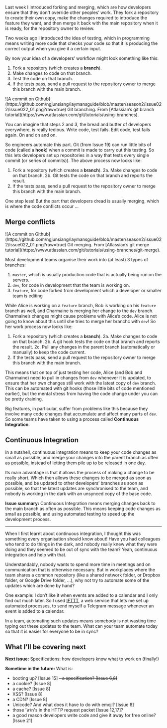 Last week I introduced forking and merging, which are how developers ensure that they don't override other peoples’ work. They fork a repository to create their own copy, make the changes required to introduce the feature they want, and then merge it back with the main repository when it is ready, for the repository owner to review.

Two weeks ago I introduced the idea of testing, which in programming means writing more code that checks your code so that it is producing the correct output when you give it a certain input.

By now your idea of a developers’ workflow might look something like this:

1. Fork a repository (which creates a **branch**).
2. Make changes to code on that branch.
3. Test the code on that branch.
4. If the tests pass, send a pull request to the repository owner to merge this branch with the main branch.

<span style="text-align:center">
![A commit on Github](https://github.com/ngjunsiang/laymansguide/blob/master/season2/issue022/issue022_01.png?raw=true)
Git branching. From [Atlassian’s git branch tutorial](https://www.atlassian.com/git/tutorials/using-branches).
</span>

You can imagine that steps 2 and 3, the bread and butter of developers everywhere, is really tedious. Write code, test fails. Edit code, test fails again. On and on and on.

So engineers automate this part. Git (from Issue 19) can run little bits of code (called a **hook**) when a commit is made to carry out this testing. So this lets developers set up repositories in a way that tests every single commit (or series of commits)). The above process now looks like:

1. Fork a repository (which creates a **branch**).
2a. Make changes to code on that branch.
2b. Git tests the code on that branch and reports the result.
3. If the tests pass, send a pull request to the repository owner to merge this branch with the main branch.

One step less! But the part that developers dread is usually merging, which is where the code conflicts occur …

## Merge conflicts

<span style="text-align:center">
![A commit on Github](https://github.com/ngjunsiang/laymansguide/blob/master/season2/issue022/issue022_01.png?raw=true)
Git merging. From [Atlassian’s git merge tutorial](https://www.atlassian.com/git/tutorials/using-branches/git-merge).
</span>

Most development teams organise their work into (at least) 3 types of branches:

1. `master`, which is usually production code that is actually being run on the servers.
2. `dev`, for code in development that the team is working on.
3. `feature`, for code forked from development which a developer or smaller team is editing

While Alice is working on a `feature` branch, Bob is working on his `feature` branch as well, and Charmaine is merging her change to the `dev` branch. Charmaine’s changes might cause problems with Alice’s code. Alice is not going to know about this until she tries to merge her branchc with `dev`! So her work process now looks like:

1. Fork a repository (which creates a **branch**).
2a. Make changes to code on that branch.
2b. A git hook tests the code on that branch and reports the result.
2c. Pull any changes in the parent branch (automatically or manually) to keep the code current.
3. If the tests pass, send a pull request to the repository owner to merge this branch with the main branch.

This means that on top of just testing her code, Alice (and Bob and Charmaine) need to pull in changes from `dev` whenever it is updated, to ensure that her own changes still work with the latest copy of `dev` branch. This can be automated with git hooks (those little bits of code mentioned earlier), but the mental stress from having the code change under you can be pretty draining.

Big features, in particular, suffer from problems like this because they involve many code changes that accumulate and affect many parts of `dev`. So some teams have taken to using a process called **Continuous Integration**.

## Continuous Integration

In a nutshell, continuous integration means to keep your code changes as small as possible, and merge your changes into the parent branch as often as possible, instead of letting them pile up to be released in one day.

Its main advantage is that it allows the process of making a change to be really short. Which then allows these changes to be merged as soon as possible, and be updated to other developers’ branches as soon as possible, so that the latest updates are synchronised to the team, and nobody is working in the dark with an unsynced copy of the base code.

**Issue summary:** Continuous Integration means merging changes back to the main branch as often as possible. This means keeping code changes as small as possible, and using automated testing to speed up the development process.

<hr/>

When I first learnt about continuous integration, I thought this was something every organisation should know about! Have you had colleagues who tend to do things in the dark, and nobody really knew what they were doing and they seemed to be out of sync with the team? Yeah, continuous integration and help with that.

Understandably, nobody wants to spend more time in meetings and on communication that is otherwise necessary. But in workplaces where the team shares a common repository (like a shared network folder, or Dropbox folder, or Google Drive folder, …), why not try to automate some of the updates which are done by hand?

One example: I don’t like it when events are added to a calendar and I only find out much later. So I used [IFTTT](https://ifttt.com/), a web service that lets me set up automated processes, to send myself a Telegram message whenever an event is added to a calendar.

In a team, automating such updates means somebody is not wasting time typing out these updates to the team. What can your team automate today so that it is easier for everyone to be in sync?

## What I’ll be covering next

**Next issue:** Specifications: how developers know what to work on (finally!)

**Sometime in the future:** What is:

- booting up? [Issue 15]
~~- a specification? [Issue 6,8]~~
- a cookie? [Issue 8]
- a cache? [Issue 8]
- XSS? [Issue 8]
- a CDN? [Issue 8]
- Unicode? And what does it have to do with emoji? [Issue 8]
- those '\r\n's in the HTTP request packet [Issue 12,17]?
- a good reason developers write code and give it away for free online? [Issue 21]

